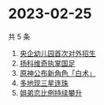 # 2023-02-25

共 5 条

<!-- BEGIN -->
<!-- 最后更新时间 Sat Feb 25 2023 10:16:18 GMT+0800 (China Standard Time) -->

1. [央企幼儿园首次对外招生](https://www.zhihu.com/search?q=%E5%A4%AE%E4%BC%81%E5%B9%BC%E5%84%BF%E5%9B%AD%E9%A6%96%E6%AC%A1%E5%AF%B9%E5%A4%96%E6%8B%9B%E7%94%9F)
1. [扬科维奇执掌国足](https://www.zhihu.com/search?q=%E6%89%AC%E7%A7%91%E7%BB%B4%E5%A5%87%E6%89%A7%E6%8E%8C%E5%9B%BD%E8%B6%B3)
1. [原神公布新角色「白术」](https://www.zhihu.com/search?q=%E5%8E%9F%E7%A5%9E%E5%85%AC%E5%B8%83%E6%96%B0%E8%A7%92%E8%89%B2%E3%80%8C%E7%99%BD%E6%9C%AF%E3%80%8D)
1. [多地现三星连珠](https://www.zhihu.com/search?q=%E5%A4%9A%E5%9C%B0%E7%8E%B0%E4%B8%89%E6%98%9F%E8%BF%9E%E7%8F%A0)
1. [姐弟恋比例持续攀升](https://www.zhihu.com/search?q=%E5%A7%90%E5%BC%9F%E6%81%8B%E6%AF%94%E4%BE%8B%E6%8C%81%E7%BB%AD%E6%94%80%E5%8D%87)

<!-- END -->

